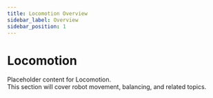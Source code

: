 ```yaml
---
title: Locomotion Overview
sidebar_label: Overview
sidebar_position: 1
---
```


# Locomotion

Placeholder content for Locomotion.  
This section will cover robot movement, balancing, and related topics.
